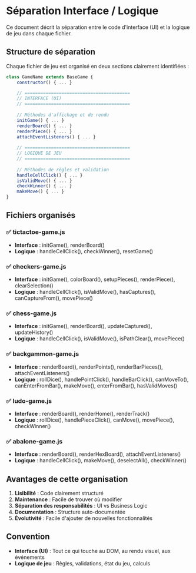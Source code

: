 # Séparation Interface / Logique

Ce document décrit la séparation entre le code d'interface (UI) et la logique de jeu dans chaque fichier.

## Structure de séparation

Chaque fichier de jeu est organisé en deux sections clairement identifiées :

```javascript
class GameName extends BaseGame {
    constructor() { ... }

    // ========================================
    // INTERFACE (UI)
    // ========================================
    
    // Méthodes d'affichage et de rendu
    initGame() { ... }
    renderBoard() { ... }
    renderPiece() { ... }
    attachEventListeners() { ... }
    
    // ========================================
    // LOGIQUE DE JEU
    // ========================================
    
    // Méthodes de règles et validation
    handleCellClick() { ... }
    isValidMove() { ... }
    checkWinner() { ... }
    makeMove() { ... }
}
```

## Fichiers organisés

### ✅ tictactoe-game.js
- **Interface** : initGame(), renderBoard()
- **Logique** : handleCellClick(), checkWinner(), resetGame()

### ✅ checkers-game.js
- **Interface** : initGame(), colorBoard(), setupPieces(), renderPiece(), clearSelection()
- **Logique** : handleCellClick(), isValidMove(), hasCaptures(), canCaptureFrom(), movePiece()

### ✅ chess-game.js
- **Interface** : initGame(), renderBoard(), updateCaptured(), updateHistory()
- **Logique** : handleCellClick(), isValidMove(), isPathClear(), movePiece()

### ✅ backgammon-game.js
- **Interface** : renderBoard(), renderPoints(), renderBarPieces(), attachEventListeners()
- **Logique** : rollDice(), handlePointClick(), handleBarClick(), canMoveTo(), canEnterFromBar(), makeMove(), enterFromBar(), hasValidMoves()

### ✅ ludo-game.js
- **Interface** : renderBoard(), renderHome(), renderTrack()
- **Logique** : rollDice(), handlePieceClick(), canMove(), movePiece(), checkWinner()

### ✅ abalone-game.js
- **Interface** : renderBoard(), renderHexBoard(), attachEventListeners()
- **Logique** : handleCellClick(), makeMove(), deselectAll(), checkWinner()

## Avantages de cette organisation

1. **Lisibilité** : Code clairement structuré
2. **Maintenance** : Facile de trouver où modifier
3. **Séparation des responsabilités** : UI vs Business Logic
4. **Documentation** : Structure auto-documentée
5. **Évolutivité** : Facile d'ajouter de nouvelles fonctionnalités

## Convention

- **Interface (UI)** : Tout ce qui touche au DOM, au rendu visuel, aux événements
- **Logique de jeu** : Règles, validations, état du jeu, calculs
